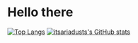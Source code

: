 # Hello there

[![Top Langs](https://github-readme-stats.vercel.app/api/top-langs/?username=itsariadust&hide_border=true&show_icons=true&layout=compact&card_width=300&icon_color=79ff97&text_color=9f9f9f&bg_color=0D1117)](https://github.com/anuraghazra/github-readme-stats)
[![itsariadusts's GitHub stats](https://github-readme-stats.vercel.app/api?username=itsariadust&hide_border=true&show_icons=true&icon_color=79ff97&text_color=9f9f9f&bg_color=0D1117)](https://github.com/anuraghazra/github-readme-stats)
